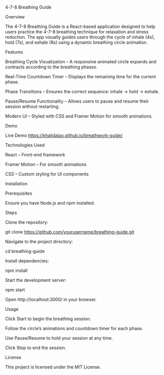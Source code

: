 4-7-8 Breathing Guide

Overview

The 4-7-8 Breathing Guide is a React-based application designed to help users practice the 4-7-8 breathing technique for relaxation and stress reduction. The app visually guides users through the cycle of inhale (4s), hold (7s), and exhale (8s) using a dynamic breathing circle animation.

Features

Breathing Cycle Visualization – A responsive animated circle expands and contracts according to the breathing phases.

Real-Time Countdown Timer – Displays the remaining time for the current phase.

Phase Transitions – Ensures the correct sequence: inhale → hold → exhale.

Pause/Resume Functionality – Allows users to pause and resume their session without restarting.

Modern UI – Styled with CSS and Framer Motion for smooth animations.

Demo

Live Demo https://khalidalao.github.io/breathwork-guide/

Technologies Used

React – Front-end framework

Framer Motion – For smooth animations

CSS – Custom styling for UI components

Installation

Prerequisites

Ensure you have Node.js and npm installed.

Steps

Clone the repository:

git clone https://github.com/yourusername/breathing-guide.git

Navigate to the project directory:

cd breathing-guide

Install dependencies:

npm install

Start the development server:

npm start

Open http://localhost:3000/ in your browser.

Usage

Click Start to begin the breathing session.

Follow the circle’s animations and countdown timer for each phase.

Use Pause/Resume to hold your session at any time.

Click Stop to end the session.




License

This project is licensed under the MIT License.


